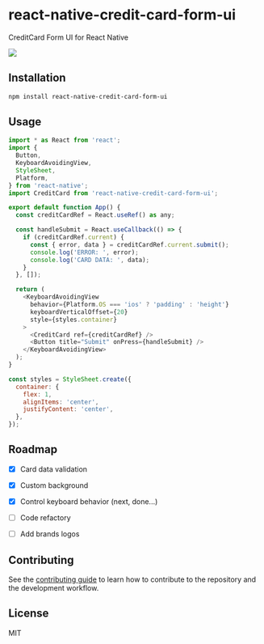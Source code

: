 # react-native-credit-card-form-ui

CreditCard Form UI for React Native

![](https://github.com/murilo-campaner/react-native-credit-card-form-ui/raw/master/demo.gif)

## Installation

```sh
npm install react-native-credit-card-form-ui
```

## Usage

```js
import * as React from 'react';
import {
  Button,
  KeyboardAvoidingView,
  StyleSheet,
  Platform,
} from 'react-native';
import CreditCard from 'react-native-credit-card-form-ui';

export default function App() {
  const creditCardRef = React.useRef() as any;

  const handleSubmit = React.useCallback(() => {
    if (creditCardRef.current) {
      const { error, data } = creditCardRef.current.submit();
      console.log('ERROR: ', error);
      console.log('CARD DATA: ', data);
    }
  }, []);

  return (
    <KeyboardAvoidingView
      behavior={Platform.OS === 'ios' ? 'padding' : 'height'}
      keyboardVerticalOffset={20}
      style={styles.container}
    >
      <CreditCard ref={creditCardRef} />
      <Button title="Submit" onPress={handleSubmit} />
    </KeyboardAvoidingView>
  );
}

const styles = StyleSheet.create({
  container: {
    flex: 1,
    alignItems: 'center',
    justifyContent: 'center',
  },
});
```

## Roadmap
- [x] Card data validation
- [x] Custom background
- [x] Control keyboard behavior (next, done...)
- [ ] Code refactory
- [ ] Add brands logos


## Contributing

See the [contributing guide](CONTRIBUTING.md) to learn how to contribute to the repository and the development workflow.

## License

MIT
